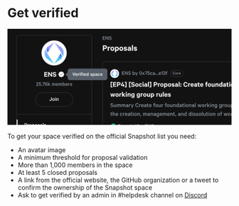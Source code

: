 # Get verified

![](<../.gitbook/assets/image (1).png>)

To get your space verified on the official Snapshot list you need:

* An avatar image
* A minimum threshold for proposal validation
* More than 1,000 members in the space
* At least 5 closed proposals
* A link from the official website, the GitHub organization or a tweet to confirm the ownership of the Snapshot space
* Ask to get verified by an admin in #helpdesk channel on [Discord](https://discord.snapshot.org)
